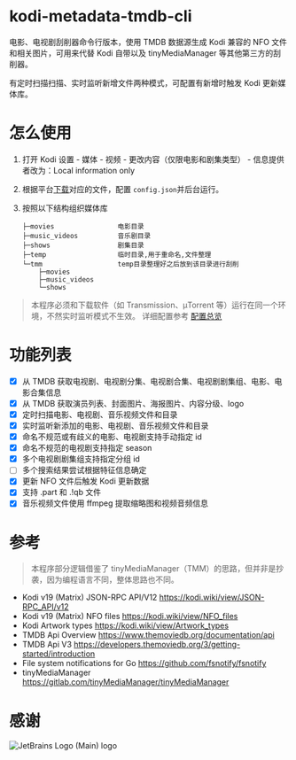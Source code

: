 # kodi-metadata-tmdb-cli

电影、电视剧刮削器命令行版本，使用 TMDB 数据源生成 Kodi 兼容的 NFO 文件和相关图片，可用来代替 Kodi 自带以及 tinyMediaManager 等其他第三方的刮削器。

有定时扫描扫描、实时监听新增文件两种模式，可配置有新增时触发 Kodi 更新媒体库。

# 怎么使用

1. 打开 Kodi 设置 - 媒体 - 视频 - 更改内容（仅限电影和剧集类型） - 信息提供者改为：Local information only
2. 根据平台[下载](https://github.com/fengqi/kodi-metadata-tmdb-cli/releases)对应的文件，配置 `config.json`并后台运行。
3. 按照以下结构组织媒体库

    ```shell
    ├─movies                电影目录
    ├─music_videos          音乐剧目录
    ├─shows                 剧集目录
    ├─temp                  临时目录,用于重命名,文件整理
    └─tmm                   temp目录整理好之后放到该目录进行刮削
        ├─movies
        ├─music_videos
        └─shows
    ```

> 本程序必须和下载软件（如 Transmission、µTorrent 等）运行在同一个环境，不然实时监听模式不生效。
> 详细配置参考 [配置总览](https://github.com/fengqi/kodi-metadata-tmdb-cli/wiki/%E9%85%8D%E7%BD%AE%E6%96%87%E4%BB%B6)

# 功能列表

-   [x] 从 TMDB 获取电视剧、电视剧分集、电视剧合集、电视剧剧集组、电影、电影合集信息
-   [x] 从 TMDB 获取演员列表、封面图片、海报图片、内容分级、logo
-   [x] 定时扫描电影、电视剧、音乐视频文件和目录
-   [x] 实时监听新添加的电影、电视剧、音乐视频文件和目录
-   [x] 命名不规范或有歧义的电影、电视剧支持手动指定 id
-   [x] 命名不规范的电视剧支持指定 season
-   [x] 多个电视剧剧集组支持指定分组 id
-   [ ] 多个搜索结果尝试根据特征信息确定
-   [x] 更新 NFO 文件后触发 Kodi 更新数据
-   [x] 支持 .part 和 .!qb 文件
-   [x] 音乐视频文件使用 ffmpeg 提取缩略图和视频音频信息

# 参考

> 本程序部分逻辑借鉴了 tinyMediaManager（TMM）的思路，但并非是抄袭，因为编程语言不同，整体思路也不同。

-   Kodi v19 (Matrix) JSON-RPC API/V12 https://kodi.wiki/view/JSON-RPC_API/v12
-   Kodi v19 (Matrix) NFO files https://kodi.wiki/view/NFO_files
-   Kodi Artwork types https://kodi.wiki/view/Artwork_types
-   TMDB Api Overview https://www.themoviedb.org/documentation/api
-   TMDB Api V3 https://developers.themoviedb.org/3/getting-started/introduction
-   File system notifications for Go https://github.com/fsnotify/fsnotify
-   tinyMediaManager https://gitlab.com/tinyMediaManager/tinyMediaManager

# 感谢

![JetBrains Logo (Main) logo](https://resources.jetbrains.com/storage/products/company/brand/logos/jb_beam.svg)
